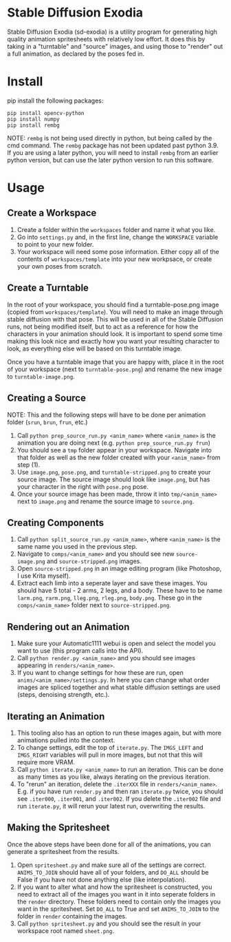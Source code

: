 # Stable Diffusion Exodia

Stable Diffusion Exodia (sd-exodia) is a utility program for generating high quality animation spritesheets with relatively low effort. It does this by taking in a "turntable" and "source" images, and using those to "render" out a full animation, as declared by the poses fed in.

# Install

pip install the following packages:
```
pip install opencv-python
pip install numpy
pip install rembg
```
NOTE: `rembg` is not being used directly in python, but being called by the cmd command. The `rembg` package has not been updated past python 3.9. If you are using a later python, you will need to install `rembg` from an earlier python version, but can use the later python version to run this software.

# Usage

## Create a Workspace
1. Create a folder within the `workspaces` folder and name it what you like.
2. Go into `settings.py` and, in the first line, change the `WORKSPACE` variable to point to your new folder.
3. Your workspace will need some pose information. Either copy all of the contents of `workspaces/template` into your new workpsace, or create your own poses from scratch.

## Create a Turntable
In the root of your workspace, you should find a turntable-pose.png image (copied from `workspaces/template`). You will need to make an image through stable diffusion with that pose. This will be used in all of the Stable Diffusion runs, not being modified itself, but to act as a reference for how the characters in your animation should look. It is important to spend some time making this look nice and exactly how you want your resulting character to look, as everything else will be based on this turntable image.

Once you have a turntable image that you are happy with, place it in the root of your workspace (next to `turntable-pose.png`) and rename the new image to `turntable-image.png`.

## Creating a Source

NOTE: This and the following steps will have to be done per animation folder (`srun`, `brun`, `frun`, etc.)

1. Call `python prep_source_run.py <anim_name>` where `<anim_name>` is the animation you are doing next (e.g. `python prep_source_run.py frun`)
2. You should see a `tmp` folder appear in your workspace. Navigate into that folder as well as the new folder created with your `<anim_name>` from step (1).
3. Use `image.png`, `pose.png`, and `turntable-stripped.png` to create your source image. The source image should look like `image.png`, but has your character in the right with `pose.png` pose.
4. Once your source image has been made, throw it into `tmp/<anim_name>` next to `image.png` and rename the source image to `source.png`.

## Creating Components

1. Call `python split_source_run.py <anim_name>`, where `<anim_name>` is the same name you used in the previous step.
2. Navigate to `comps/<anim_name>` and you should see new `source-image.png` and `source-stripped.png` images.
3. Open `source-stripped.png` in an image editing program (like Photoshop, I use Krita myself).
4. Extract each limb into a seperate layer and save these images. You should have 5 total - 2 arms, 2 legs, and a body. These have to be name `larm.png`, `rarm.png`, `lleg.png`, `rleg.png`, `body.png`. These go in the `comps/<anim_name>` folder next to `source-stripped.png`.

## Rendering out an Animation

1. Make sure your Automatic1111 webui is open and select the model you want to use (this program calls into the API).
2. Call `python render.py <anim_name>` and you should see images appearing in `renders/<anim_name>`.
3. If you want to change settings for how these are run, open `anims/<anim_name>/settings.py`. In here you can change what order images are spliced together and what stable diffusion settings are used (steps, denoising strength, etc.).

## Iterating an Animation

1. This tooling also has an option to run these images again, but with more animations pulled into the context.
2. To change settings, edit the top of `iterate.py`. The `IMGS_LEFT` and `IMGS_RIGHT` variables will pull in more images, but not that this will require more VRAM.
3. Call `python iterate.py <anim_name>` to run an iteration. This can be done as many times as you like, always iterating on the previous iteration.
4. To "rerun" an iteration, delete the `.iterXXX` file in `renders/<anim_name>`. E.g. if you have run `render.py` and then ran `iterate.py` twice, you should see `.iter000`, `.iter001`, and `.iter002`. If you delete the `.iter002` file and run `iterate.py`, it will rerun your latest run, overwriting the results.

## Making the Spritesheet

Once the above steps have been done for all of the animations, you can generate a spritesheet from the results.

1. Open `spritesheet.py` and make sure all of the settings are correct. `ANIMS_TO_JOIN` should have all of your folders, and `DO_ALL` should be False if you have not done anything else (like interpolation).
2. If you want to alter what and how the spritesheet is constructed, you need to extract all of the images you want in it into seperate folders in the `render` directory. These folders need to contain only the images you want in the spritesheet. Set `DO_ALL` to True and set `ANIMS_TO_JOIN` to the folder in `render` containing the images.
3. Call `python spritesheet.py` and you should see the result in your workspace root named `sheet.png`.
